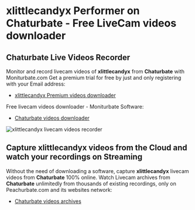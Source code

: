 # xlittlecandyx Performer on Chaturbate - Free LiveCam videos downloader

## Chaturbate Live Videos Recorder

Monitor and record livecam videos of **xlittlecandyx** from **Chaturbate** with Moniturbate.com
Get a premium trial for free by just and only registering with your Email address:
* [xlittlecandyx Premium videos downloader](https://moniturbate.com/request-demo-licence-key.html)

Free livecam videos downloader - Moniturbate Software:
* [Chaturbate videos downloader](https://moniturbate.com/moniturbate-download-software.html)

![xlittlecandyx livecam videos recorder](https://peachurnet.com/templates/moniturbate-software.png)


## Capture xlittlecandyx videos from the Cloud and watch your recordings on Streaming

Without the need of downloading a software, capture **xlittlecandyx** livecam videos from **Chaturbate** 100% online.
Watch Livecam archives from **Chaturbate** unlimitedly from thousands of existing recordings, only on Peachurbate.com and its websites network:
* [Chaturbate videos archives](https://peachurnet.com/)